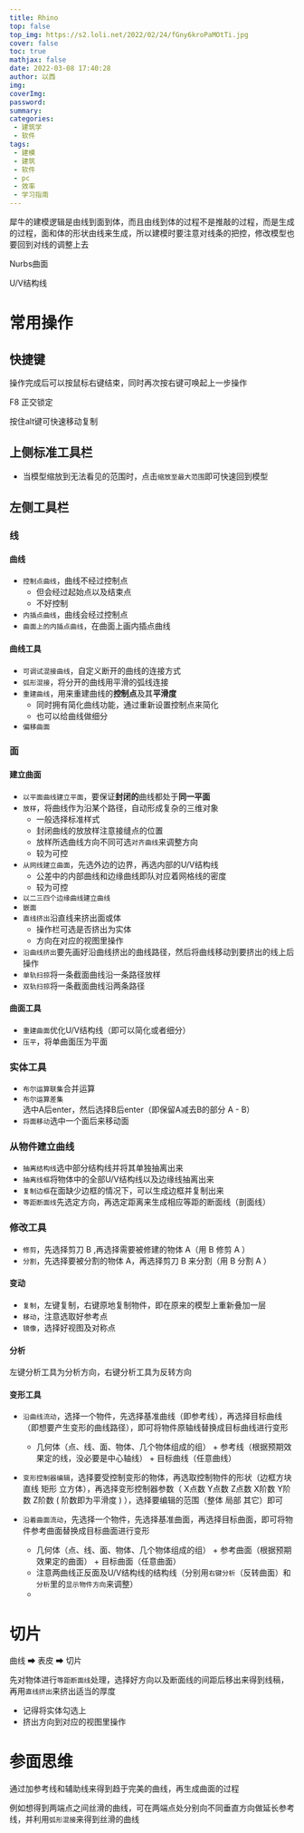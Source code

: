 ```yaml
---
title: Rhino
top: false
top_img: https://s2.loli.net/2022/02/24/fGny6kroPaMOtTi.jpg
cover: false
toc: true
mathjax: false
date: 2022-03-08 17:40:28
author: 以西
img:
coverImg:
password:
summary:
categories:
 - 建筑学
 - 软件
tags:
 - 建模
 - 建筑
 - 软件
 - pc
 - 效率
 - 学习指南
---
```


犀牛的建模逻辑是由线到面到体，而且由线到体的过程不是推敲的过程，而是生成的过程，面和体的形状由线来生成，所以建模时要注意对线条的把控，修改模型也要回到对线的调整上去

Nurbs曲面

 U/V结构线

# 常用操作

## 快捷键

操作完成后可以按鼠标右键结束，同时再次按右键可唤起上一步操作

F8 正交锁定

按住alt键可快速移动复制

## 上侧标准工具栏

- 当模型缩放到无法看见的范围时，点击`缩放至最大范围`即可快速回到模型

## 左侧工具栏

### 线

#### 曲线

- `控制点曲线`，曲线不经过控制点
  - 但会经过起始点以及结束点
  - 不好控制
- `内插点曲线`，曲线会经过控制点
- `曲面上的内插点曲线`，在曲面上画内插点曲线

#### 曲线工具

- `可调试混接曲线`，自定义断开的曲线的连接方式
- `弧形混接`，将分开的曲线用平滑的弧线连接
- `重建曲线`，用来重建曲线的**控制点**及其**平滑度**
  - 同时拥有简化曲线功能，通过重新设置控制点来简化
  - 也可以给曲线做细分
- `偏移曲面`

### 面

#### 建立曲面

- `以平面曲线建立平面`，要保证**封闭的**曲线都处于**同一平面**
- `放样`，将曲线作为沿某个路径，自动形成复杂的三维对象
  - 一般选择标准样式
  - 封闭曲线的放放样注意接缝点的位置
  - 放样所选曲线方向不同可选`对齐曲线`来调整方向
  - 较为可控
- `从网线建立曲面`，先选外边的边界，再选内部的U/V结构线
  - 公差中的内部曲线和边缘曲线即队对应着网格线的密度
  - 较为可控
- `以二三四个边缘曲线建立曲线`
- `嵌面`
- `直线挤出`沿直线来挤出面或体
  - 操作栏可选是否挤出为实体
  - 方向在对应的视图里操作
- `沿曲线挤出`要先画好沿曲线挤出的曲线路径，然后将曲线移动到要挤出的线上后操作
- `单轨扫掠`将一条截面曲线沿一条路径放样
- `双轨扫掠`将一条截面曲线沿两条路径

#### 曲面工具

- `重建曲面`优化U/V结构线（即可以简化或者细分）
- `压平`，将单曲面压为平面

### 实体工具

- `布尔运算联集`合并运算
- `布尔运算差集`选中A后enter，然后选择B后enter（即保留A减去B的部分    A - B）
- `将面移动`选中一个面后来移动面

### 从物件建立曲线

- `抽离结构线`选中部分结构线并将其单独抽离出来
- `抽离线框`将物体中的全部U/V结构线以及边缘线抽离出来
- `复制边框`在面缺少边框的情况下，可以生成边框并复制出来
- `等距断面线`先选定方向，再选定距离来生成相应等距的断面线（剖面线）

### 修改工具

- `修剪`，先选择剪刀 B ,再选择需要被修建的物体 A（用 B 修剪 A ）
- `分割`，先选择要被分割的物体 A，再选择剪刀 B 来分割（用 B 分割 A ）

#### 变动

- `复制`，左键复制，右键原地复制物件，即在原来的模型上重新叠加一层
- `移动`，注意选取好参考点
- `镜像`，选择好视图及对称点

#### 分析

左键分析工具为分析方向，右键分析工具为反转方向

#### 变形工具

- `沿曲线流动`，选择一个物件，先选择基准曲线（即参考线），再选择目标曲线（即想要产生变形的曲线路径），即可将物件原轴线替换成目标曲线进行变形
  
  - 几何体（点、线、面、物体、几个物体组成的组） + 参考线（根据预期效果定的线，没必要是中心轴线） + 目标曲线（任意曲线）
  
- `变形控制器编辑`，选择要受控制变形的物体，再选取控制物件的形状（边框方块  直线  矩形  立方体），再选择变形控制器参数（ X点数  Y点数 Z点数  X阶数  Y阶数  Z阶数 ( 阶数即为平滑度 )  ），选择要编辑的范围（整体 局部 其它）即可

- `沿着曲面流动`，先选择一个物件，先选择基准曲面，再选择目标曲面，即可将物件参考曲面替换成目标曲面进行变形

  - 几何体（点、线、面、物体、几个物体组成的组） + 参考曲面（根据预期效果定的曲面） + 目标曲面（任意曲面）
  - 注意两曲线正反面及U/V结构线的结构线（分别用`右键分析`（反转曲面）和`分析`里的`显示物件方向`来调整）
  - 
  
  

# 切片

曲线 ➡ 表皮 ➡ 切片

先对物体进行`等距断面线`处理，选择好方向以及断面线的间距后移出来得到线稿，再用`直线挤出`来挤出适当的厚度

- 记得将实体勾选上
- 挤出方向到对应的视图里操作

# 参面思维

通过加参考线和辅助线来得到趋于完美的曲线，再生成曲面的过程

例如想得到两端点之间丝滑的曲线，可在两端点处分别向不同垂直方向做延长参考线，并利用`弧形混接`来得到丝滑的曲线

